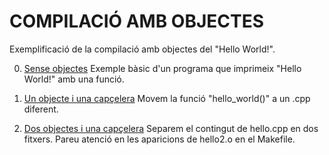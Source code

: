 # COMPILACIÓ AMB OBJECTES

Exemplificació de la compilació amb objectes del "Hello World!".

0. [Sense objectes](../blob/master/0-CompilacioObjectes/0) 
   Exemple bàsic d'un programa que imprimeix "Hello World!" amb una funció.

1. [Un objecte i una capçelera](../blob/master/0-CompilacioObjectes/1) 
   Movem la funció "hello_world()" a un .cpp diferent.

2. [Dos objectes i una capçelera](../blob/master/0-CompilacioObjectes/2) 
   Separem el contingut de hello.cpp en dos fitxers.
   Pareu atenció en les aparicions de hello2.o en el Makefile.
